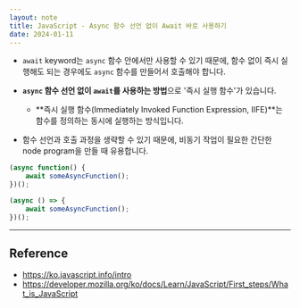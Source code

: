 ```yaml
---
layout: note
title: JavaScript - Async 함수 선언 없이 Await 바로 사용하기
date: 2024-01-11
---
```





- `await` keyword는 `async` 함수 안에서만 사용할 수 있기 때문에, 함수 없이 즉시 실행해도 되는 경우에도 `async` 함수를 만들어서 호출해야 합니다.

- **`async` 함수 선언 없이 `await`를 사용하는 방법**으로 '즉시 실행 함수'가 있습니다.
    - **즉시 실행 함수(Immediately Invoked Function Expression, IIFE)**는 함수를 정의하는 동시에 실행하는 방식입니다.

- 함수 선언과 호출 과정을 생략할 수 있기 때문에, 비동기 작업이 필요한 간단한 node program을 만들 때 유용합니다.

```js
(async function() {
    await someAsyncFunction();
})();
```

```js
(async () => {
    await someAsyncFunction();
})();
```




---




## Reference

- <https://ko.javascript.info/intro>
- <https://developer.mozilla.org/ko/docs/Learn/JavaScript/First_steps/What_is_JavaScript>

